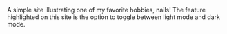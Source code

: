 A simple site illustrating one of my favorite hobbies, nails! The feature highlighted on this site is the option to toggle between light mode and dark mode. 
